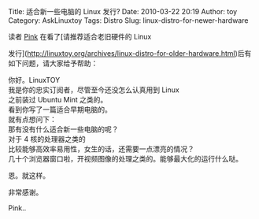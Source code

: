 Title: 适合新一些电脑的 Linux 发行?
Date: 2010-03-22 20:19
Author: toy
Category: AskLinuxtoy
Tags: Distro
Slug: linux-distro-for-newer-hardware

读者 [Pink](http://pin-k.com) 在看了[请推荐适合老旧硬件的 Linux  

发行](http://linuxtoy.org/archives/linux-distro-for-older-hardware.html)后有如下问题，请大家给予帮助：

你好。LinuxTOY  
我是你的忠实订阅者，尽管至今还没怎么认真用到 Linux  
之前装过 Ubuntu Mint 之类的。  
看到你写了一篇适合早期电脑的。  
就有点想问下：  
那有没有什么适合新一些电脑的呢？  
对于 4 核的处理器之类的  
比较能够高效率易用性，女生的话，还需要一点漂亮的情况？  
几十个浏览器窗口啦，开视频图像的处理之类的。能够最大化的运行什么哒。

恩。就这样。

非常感谢。

Pink..
